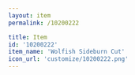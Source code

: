 ```yaml
---
layout: item
permalink: /10200222

title: Item
id: '10200222'
item_name: 'Wolfish Sideburn Cut'
icon_url: 'customize/10200222.png'
---
```

